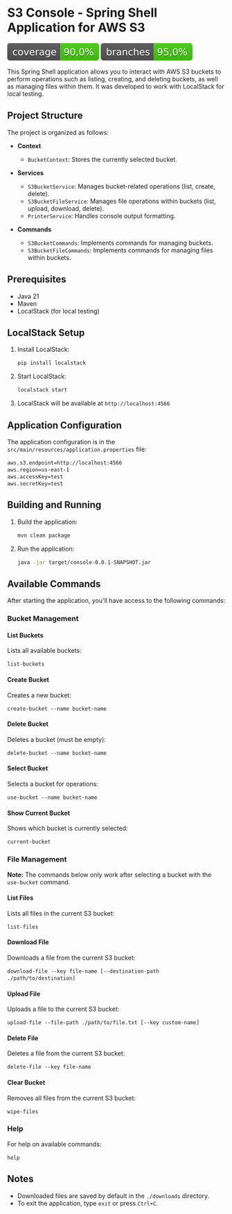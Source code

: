# S3 Console - Spring Shell Application for AWS S3

[![Coverage](.github/badges/jacoco.svg)](.github/badges/jacoco.svg)
[![Branches](.github/badges/branches.svg)](.github/badges/branches.svg)

This Spring Shell application allows you to interact with AWS S3 buckets to perform operations such as listing, creating, and deleting buckets, as well as managing files within them. It was developed to work with LocalStack for local testing.

## Project Structure

The project is organized as follows:

- **Context**
  - `BucketContext`: Stores the currently selected bucket.

- **Services**
  - `S3BucketService`: Manages bucket-related operations (list, create, delete).
  - `S3BucketFileService`: Manages file operations within buckets (list, upload, download, delete).
  - `PrinterService`: Handles console output formatting.

- **Commands**
  - `S3BucketCommands`: Implements commands for managing buckets.
  - `S3BucketFileCommands`: Implements commands for managing files within buckets.

## Prerequisites

- Java 21
- Maven
- LocalStack (for local testing)

## LocalStack Setup

1. Install LocalStack:
   ```bash
   pip install localstack
   ```

2. Start LocalStack:
   ```bash
   localstack start
   ```

3. LocalStack will be available at `http://localhost:4566`

## Application Configuration

The application configuration is in the `src/main/resources/application.properties` file:

```properties
aws.s3.endpoint=http://localhost:4566
aws.region=us-east-1
aws.accessKey=test
aws.secretKey=test
```

## Building and Running

1. Build the application:
   ```bash
   mvn clean package
   ```

2. Run the application:
   ```bash
   java -jar target/console-0.0.1-SNAPSHOT.jar
   ```

## Available Commands

After starting the application, you'll have access to the following commands:

### Bucket Management

#### List Buckets

Lists all available buckets:
```
list-buckets
```

#### Create Bucket

Creates a new bucket:
```
create-bucket --name bucket-name
```

#### Delete Bucket

Deletes a bucket (must be empty):
```
delete-bucket --name bucket-name
```

#### Select Bucket

Selects a bucket for operations:
```
use-bucket --name bucket-name
```

#### Show Current Bucket

Shows which bucket is currently selected:
```
current-bucket
```

### File Management

**Note:** The commands below only work after selecting a bucket with the `use-bucket` command.

#### List Files

Lists all files in the current S3 bucket:
```
list-files
```

#### Download File

Downloads a file from the current S3 bucket:
```
download-file --key file-name [--destination-path ./path/to/destination]
```

#### Upload File

Uploads a file to the current S3 bucket:
```
upload-file --file-path ./path/to/file.txt [--key custom-name]
```

#### Delete File

Deletes a file from the current S3 bucket:
```
delete-file --key file-name
```

#### Clear Bucket

Removes all files from the current S3 bucket:
```
wipe-files
```

### Help

For help on available commands:
```
help
```

## Notes

- Downloaded files are saved by default in the `./downloads` directory.
- To exit the application, type `exit` or press `Ctrl+C`. 
